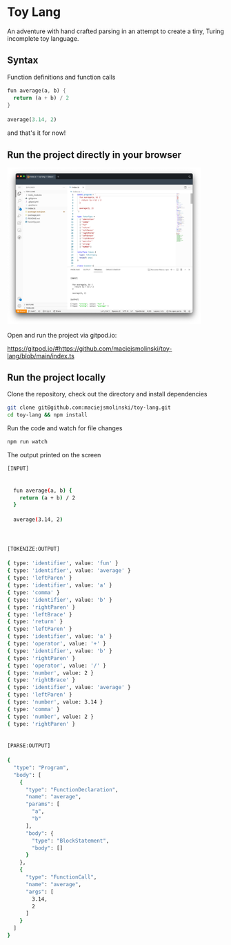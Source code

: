 # Toy Lang

An adventure with hand crafted parsing in an attempt to create a tiny, Turing incomplete toy language.

## Syntax

Function definitions and function calls

```rust
fun average(a, b) {
  return (a + b) / 2
}

average(3.14, 2)
```

and that's it for now!

## Run the project directly in your browser

<img src="/assets/preview.png" width="450" />

Open and run the project via gitpod.io:

https://gitpod.io/#https://github.com/maciejsmolinski/toy-lang/blob/main/index.ts

## Run the project locally

Clone the repository, check out the directory and install dependencies

```sh
git clone git@github.com:maciejsmolinski/toy-lang.git
cd toy-lang && npm install
```

Run the code and watch for file changes

```sh
npm run watch
```

The output printed on the screen

```sh
[INPUT]


  fun average(a, b) {
    return (a + b) / 2
  }

  average(3.14, 2)



[TOKENIZE:OUTPUT]

{ type: 'identifier', value: 'fun' }
{ type: 'identifier', value: 'average' }
{ type: 'leftParen' }
{ type: 'identifier', value: 'a' }
{ type: 'comma' }
{ type: 'identifier', value: 'b' }
{ type: 'rightParen' }
{ type: 'leftBrace' }
{ type: 'return' }
{ type: 'leftParen' }
{ type: 'identifier', value: 'a' }
{ type: 'operator', value: '+' }
{ type: 'identifier', value: 'b' }
{ type: 'rightParen' }
{ type: 'operator', value: '/' }
{ type: 'number', value: 2 }
{ type: 'rightBrace' }
{ type: 'identifier', value: 'average' }
{ type: 'leftParen' }
{ type: 'number', value: 3.14 }
{ type: 'comma' }
{ type: 'number', value: 2 }
{ type: 'rightParen' }


[PARSE:OUTPUT]

{
  "type": "Program",
  "body": [
    {
      "type": "FunctionDeclaration",
      "name": "average",
      "params": [
        "a",
        "b"
      ],
      "body": {
        "type": "BlockStatement",
        "body": []
      }
    },
    {
      "type": "FunctionCall",
      "name": "average",
      "args": [
        3.14,
        2
      ]
    }
  ]
}
```
